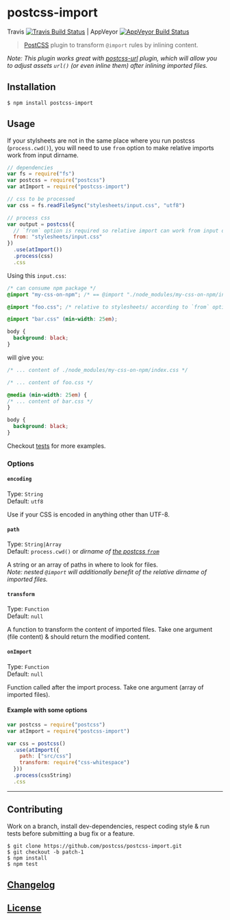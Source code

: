 # postcss-import

Travis [![Travis Build Status](https://img.shields.io/travis/postcss/postcss-import.svg)](https://travis-ci.org/postcss/postcss-import) |
AppVeyor [![AppVeyor Build Status](https://img.shields.io/appveyor/ci/postcss/postcss-import.svg)](https://travis-ci.org/postcss/postcss-import)

> [PostCSS](https://github.com/postcss/postcss) plugin to transform `@import` rules by inlining content.

_Note: This plugin works great with [postcss-url](https://github.com/postcss/postcss-url) plugin, which will allow you to adjust assets `url()` (or even inline them) after inlining imported files._

## Installation

```console
$ npm install postcss-import
```

## Usage

If your stylsheets are not in the same place where you run postcss (`process.cwd()`), you will need to use `from` option to make relative imports work from input dirname.

```js
// dependencies
var fs = require("fs")
var postcss = require("postcss")
var atImport = require("postcss-import")

// css to be processed
var css = fs.readFileSync("stylesheets/input.css", "utf8")

// process css
var output = postcss({
  // `from` option is required so relative import can work from input dirname
  from: "stylesheets/input.css"
})
  .use(atImport())
  .process(css)
  .css
```

Using this `input.css`:

```css
/* can consume npm package */
@import "my-css-on-npm"; /* == @import "./node_modules/my-css-on-npm/index.css"; */

@import "foo.css"; /* relative to stylesheets/ according to `from` option above */

@import "bar.css" (min-width: 25em);

body {
  background: black;
}
```

will give you:

```css
/* ... content of ./node_modules/my-css-on-npm/index.css */

/* ... content of foo.css */

@media (min-width: 25em) {
/* ... content of bar.css */
}

body {
  background: black;
}
```

Checkout [tests](test) for more examples.

### Options

#### `encoding`

Type: `String`  
Default: `utf8`

Use if your CSS is encoded in anything other than UTF-8.

#### `path`

Type: `String|Array`  
Default: `process.cwd()` or _dirname of [the postcss `from`](https://github.com/postcss/postcss#node-source)_

A string or an array of paths in where to look for files.  
_Note: nested `@import` will additionally benefit of the relative dirname of imported files._

#### `transform`

Type: `Function`  
Default: `null`

A function to transform the content of imported files. Take one argument (file content) & should return the modified content.

#### `onImport`

Type: `Function`  
Default: `null`

Function called after the import process. Take one argument (array of imported files).

#### Example with some options

```js
var postcss = require("postcss")
var atImport = require("postcss-import")

var css = postcss()
  .use(atImport({
    path: ["src/css"]
    transform: require("css-whitespace")
  }))
  .process(cssString)
  .css
```

---

## Contributing

Work on a branch, install dev-dependencies, respect coding style & run tests before submitting a bug fix or a feature.

```console
$ git clone https://github.com/postcss/postcss-import.git
$ git checkout -b patch-1
$ npm install
$ npm test
```

## [Changelog](CHANGELOG.md)

## [License](LICENSE)
